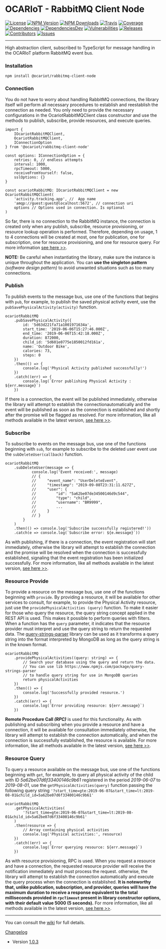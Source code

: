 # OCARIoT - RabbitMQ Client Node

[![License][license-image]][license-url] [![NPM Version][npm-image]][npm-url] [![NPM Downloads][downloads-image]][npm-url] [![Travis][travis-image]][travis-url] [![Coverage][coverage-image]][coverage-url] [![Dependencies][dependencies-image]][dependencies-url] [![DependenciesDev][dependencies-dev-image]][dependencies-dev-url] [![Vulnerabilities][known-vulnerabilities-image]][known-vulnerabilities-url]  [![Releases][releases-image]][releases-url]  [![Contributors][contributors-image]][contributors-url] [![Issues][issues-image]][issues-url]

--------

High abstraction client, subscribed to TypeScript for message handling in the OCARIoT platform RabbitMQ event bus.


### Installation
```shell=
npm install @ocariot/rabbitmq-client-node
```

### Connection

You do not have to worry about handling RabbitMQ connections, the library itself will perform all necessary procedures to establish and reestablish the connection as needed. You only need to provide the necessary configurations in the OcariotRabbitMQClient class constructor and use the methods to publish, subscribe, provide resources, and execute queries.

```typescript=
import {
    IOcariotRabbitMQClient,
    OcariotRabbitMQClient,
    IConnectionOption
} from '@ocariot/rabbitmq-client-node'

const options: IConnectionOption = {
    retries: 0, // endless attempts
    interval: 1000,
    rpcTimeout: 5000,
    receiveFromYourself: false,
    sslOptions: {}
}

const ocariotRabbitMQ: IOcariotRabbitMQClient = new OcariotRabbitMQClient(
    'activity.tracking.app', //  App name
    'amqp://guest:guest@localhost:5672', // connection uri
    options // Options used in connection. Is optional
)
```
So far, there is no connection to the RabbitMQ instance, the connection is created only when any publish, subscribe, resource provisioning, or resource lookup operation is performed. Therefore, depending on usage, 1 to 4 connections will be created at most, one for publication, one for subscription, one for resource provisioning, and one for resource query. For more information [see here >>](https://github.com/ocariot/rabbitmq-client-node/wiki/1.-Connection).

**NOTE:** Be careful when instantiating the library, make sure the instance is unique throughout the application. You can **use the singleton pattern** *(software design pattern)* to avoid unwanted situations such as too many connections.

### Publish

To publish events to the message bus, use one of the functions that begins with `pub`, for example, to publish the saved physical activity event, use the `pubSavePhysicalActivity(activity)` function.

```typescript=
ocariotRabbitMQ
    .pubSavePhysicalActivity({
        id: '5d63d221fa71a1001971634a',
        start_time: '2019-06-06T15:27:46.000Z',
        end_time: '2019-06-06T15:42:18.000Z',
        duration: 872000,
        child_id: '5d601e0775e1850012fd161a',
        name: 'Outdoor Bike',
        calories: 73,
        steps: 0
    })
    .then(() => {
        console.log('Physical Activity published successfully!')
    })
    .catch((err) => {
        console.log(`Error publishing Physical Activity : ${err.message}`)
    })
```

If there is a connection, the event will be published immediately, otherwise the library will attempt to establish the connectionautomatically and the event will be published as soon as the connection is established and shortly after the promise will be flagged as resolved. For more information, like all methods available in the latest version, [see here >>](https://github.com/ocariot/rabbitmq-client-node/wiki/2.-Publish).

### Subscribe

To subscribe to events on the message bus, use one of the functions beginning with `sub`, for example to subscribe to the deleted user event use the `subDeleteUser(callback)` function.

```typescript=
ocariotRabbitMQ
    .subDeleteUser(message => {
            console.log('Event received:', message)
            // {
            //     "event_name": "UserDeleteEvent",
            //     "timestamp": "2019-09-08T23:31:11.627Z",
            //     "user": {
            //         "id": "5a62be07de34500146d9c544",
            //         "type": "child",
            //         "username": "BR9999",
            //         ...
            //     }
            // }
        }
    )
    .then(() => console.log('Subscribe successfully registered!'))
    .catch(e => console.log(`Subscribe error: ${e.message}`))
```

As with publishing, if there is a connection, the event registration will start immediately, otherwise the library will attempt to establish the connection and the promise will be resolved when the connection is successfully established, signaling that the event registration has been initialized successfully. For more information, like all methods available in the latest version, [see here >>](https://github.com/ocariot/rabbitmq-client-node/wiki/3.-Subscribe).

### Resource Provide

To provide a resource on the message bus, use one of the functions beginning with `provide`. By providing a resource, it will be available for other services to consult, for example, to provide the Physical Activity resource, just use the `providePhysicalActivities (query)` function.
To make it easier for those who query the resource, the query string concept applied in the REST API is used. This makes it possible to perform queries with filters. When a function has the `query` parameter, it indicates that the resource provider must interpret and use the query string to return the requested data. The [query-strings-parser](https://www.npmjs.com/package/query-strings-parser) library can be used as it transforms a query string into the format interpreted by MongoDB as long as the query string is in the known format.

```typescript=
ocariotRabbitMQ
    .providePhysicalActivities((query: string) => {
        // Search your database using the query and return the data.
        // You can use lib https://www.npmjs.com/package/query-strings-parser
        // to handle query string for use in MongoDB queries
        return physicalActivities
    })
    .then(() => {
        console.log('Successfully provided resource.')
    })
    .catch((err) => {
        console.log(`Error providing resource: ${err.message}`)
    })
```
**Remote Procedure Call *(RPC)*** is used for this functionality. As with publishing and subscribing when you provide a resource and have a connection, it will be available for consultation immediately otherwise, the library will attempt to establish the connection automatically, and when the connection is successfully established, the resource is available. For more information, like all methods available in the latest version, [see here >>](https://github.com/ocariot/rabbitmq-client-node/wiki/4.-Resource-Provide).


### Resource Query

To query a resource available on the message bus, use one of the functions beginning with `get`, for example, to query all physical activity of the child with ID *5a62be07d6f33400146c9b61* registered in the period *2019-06-07* to *2019-08-01*, use the `getPhysicalActivities(query)` function passing the following query string `'?start_time=gte:2019-06-07&start_time=lt:2019-08-01&child_id=5a62be07d6f33400146c9b61'`

```typescript=
ocariotRabbitMQ
    .getPhysicalActivities(
        '?start_time=gte:2019-06-07&start_time=lt:2019-08-01&child_id=5a62be07d6f33400146c9b61'
    )
    .then(resource => {
        // Array containing physical activities
        console.log('Physical activities:', resource)
    })
    .catch((err) => {
        console.log(`Error querying resource: ${err.message}`)
    })
```
As with resource provisioning, RPC is used. When you request a resource and have a connection, the requested resource provider will receive the notification immediately and must process the request. otherwise, the library will attempt to establish the connection automatically and execute the query process when the connection is established. **It is noteworthy that, unlike publication, subscription, and provider, queries will have the maximum duration to receive a response equivalent to the total milliseconds provided in `rpcTimeout` present in library constructor options, with their default value 5000 (5 seconds).** For more information, like all methods available in the latest version, [see here >>](https://github.com/ocariot/rabbitmq-client-node/wiki/5.-Resource-Query).

----

You can consult the [wiki](https://github.com/ocariot/rabbitmq-client-node/wiki) for full details.

[Changelog](https://github.com/ocariot/rabbitmq-client-node/blob/master/CHANGELOG.md)
 - Version [1.0.3](https://github.com/ocariot/rabbitmq-client-node/blob/master/CHANGELOG.md#v103-2017-07-09)

[//]: # (These are reference links used in the body of this note.)
[license-image]: https://img.shields.io/badge/license-Apache%202-blue.svg
[license-url]: https://github.com/ocariot/rabbitmq-client-node/blob/master/LICENSE
[npm-image]: https://img.shields.io/npm/v/@ocariot/rabbitmq-client-node.svg?color=red&logo=npm
[npm-url]: https://npmjs.org/package/@ocariot/rabbitmq-client-node
[downloads-image]: https://img.shields.io/npm/dt/@ocariot/rabbitmq-client-node.svg?logo=npm
[travis-image]: https://img.shields.io/travis/ocariot/rabbitmq-client-node.svg?logo=travis
[travis-url]: https://travis-ci.org/ocariot/rabbitmq-client-node
[coverage-image]: https://coveralls.io/repos/github/ocariot/rabbitmq-client-node/badge.svg
[coverage-url]: https://coveralls.io/github/ocariot/rabbitmq-client-node?branch=master
[known-vulnerabilities-image]: https://snyk.io/test/github/ocariot/rabbitmq-client-node/badge.svg?targetFile=package.json
[known-vulnerabilities-url]: https://snyk.io/test/github/ocariot/rabbitmq-client-node?targetFile=package.json
[dependencies-image]: https://david-dm.org/ocariot/rabbitmq-client-node.svg
[dependencies-url]: https://david-dm.org/ocariot/rabbitmq-client-node
[dependencies-dev-image]: https://david-dm.org/ocariot/rabbitmq-client-node/dev-status.svg
[dependencies-dev-url]: https://david-dm.org/ocariot/rabbitmq-client-node?type=dev
[releases-image]: https://img.shields.io/github/release-date/ocariot/rabbitmq-client-node.svg
[releases-url]: https://github.com/ocariot/rabbitmq-client-node/releases
[contributors-image]: https://img.shields.io/github/contributors/ocariot/rabbitmq-client-node.svg?color=green
[contributors-url]: https://github.com/ocariot/rabbitmq-client-node/graphs/contributors
[issues-image]: https://img.shields.io/github/issues/ocariot/rabbitmq-client-node.svg
[issues-url]: https://github.com/ocariot/rabbitmq-client-node/issues

